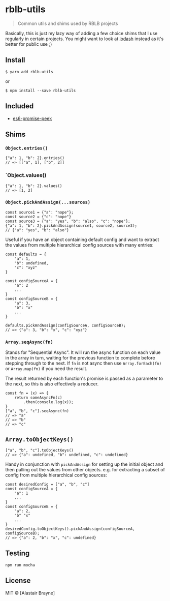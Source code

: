 # rblb-utils 

> Common utils and shims used by RBLB projects

Basically, this is just my lazy way of adding a few choice shims that I use regularly in certain projects. You might want to look at [lodash](https://lodash.com) instead as it's better for public use ;)


## Install

```
$ yarn add rblb-utils
```

or

```
$ npm install --save rblb-utils
```

## Included

* [es6-promise-peek](https://github.com/perchten/es6-promise-peek)


## Shims


### `Object.entries()`

```
{"a": 1, "b": 2}.entries() 
// => [["a", 1], ["b", 2]]
```

### `Object.values()

```
{"a": 1, "b": 2}.values() 
// => [1, 2]
```

### `Object.pickAndAssign(...sources)`

```
const source1 = {"a": "nope"};
const source2 = {"c": "nope"}
const source3 = {"a": "yes", "b": "also", "c": "nope"};
{"a": 1, "b": 2}.pickAndAssign(source1, source2, source3);
// {"a": "yes", "b": "also"}
```

Useful if you have an object containing default config and want to extract the values from multiple hierarchical config sources with many entries:

```
const defaults = {
    "a": 1,
    "b": undefined,
    "c": "xyz"
}

const configSourceA = {
    "a": 2
    ...
}
const configSourceB = {
    "a": 3,
    "b": "x"
    ...
}

defaults.pickAndAssign(configSourceA, configSourceB);
// => {"a": 3, "b": "x", "c": "xyz"}
```


### `Array.seqAsync(fn)`

Stands for "Sequential Async". It will run the async function on each value in the array in turn, waiting for the previous function to complete before stepping through to the next. If `fn` is not async then use `Array.forEach(fn)` or `Array.map(fn)` if you need the result.

The result returned by each function's promise is passed as a parameter to the next, so this is also effectively a reducer.

```
const fn = (x) => {
    return someAsyncFn(c)
        .then(console.log(x));
}
["a", "b", "c"].seqAsync(fn)
// => "a"
// => "b"
// => "c"
```

## `Array.toObjectKeys()`

```
["a", "b", "c"].toObjectKeys()
// => {"a": undefined, "b": undefined, "c": undefined}
```

Handy in conjunction with `pickAndAssign` for setting up the initial object and then pulling out the values from other objects. e.g. for extracting a subset of config from multiple hierarchical config sources:

```
const desiredConfig = ["a", "b", "c"]
const configSourceA = {
    "a": 1 
    ...   
}
const configSourceB = {
    "a": 2,
    "b" "x"
    ...
}
desiredConfig.toObjectKeys().pickAndAssign(configSourceA, configSourceB);
// => {"a": 2, "b": "x", "c": undefined}
```

## Testing

```
npm run mocha
```

## License

MIT © [Alastair Brayne]
